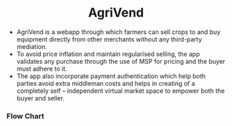 <h1 align='center'>AgriVend</h1>


- AgriVend is a webapp through which farmers can sell crops to and buy equipment directly from other merchants without any third-party mediation.
- To avoid price inflation and maintain regularised selling, the app validates any purchase through the use of MSP for pricing and the buyer must adhere to it.
- The app also incorporate payment authentication which help both parties avoid extra middleman costs and helps in creating of a completely self – independent virtual market space to empower both the buyer and seller.

### Flow Chart

<p align='center'><img src="Flow Chart.jpeg" alt='' /><p/>

